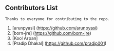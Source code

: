 ## Contributors List
	Thanks to everyone for contributing to the repo.
1. [arunpyasi] (https://github.com/arunpyasi)
2. [born-jre] (https://github.com/born-jre)
3. [Kool Arpan]
4. [Pradip Dhakal] (https://github.com/pradip001)